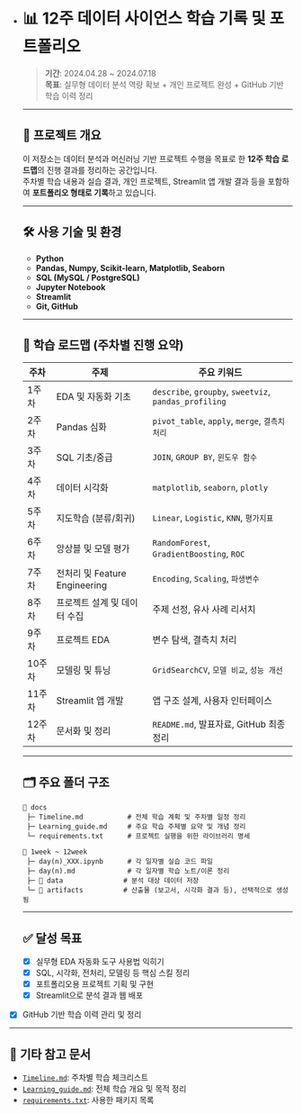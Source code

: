 - # 📊 12주 데이터 사이언스 학습 기록 및 포트폴리오

  > **기간**: 2024.04.28 ~ 2024.07.18  
  > **목표**: 실무형 데이터 분석 역량 확보 + 개인 프로젝트 완성 + GitHub 기반 학습 이력 정리

  ---

  ## 📌 프로젝트 개요

  이 저장소는 데이터 분석과 머신러닝 기반 프로젝트 수행을 목표로 한 **12주 학습 로드맵**의 진행 결과를 정리하는 공간입니다.  
  주차별 학습 내용과 실습 결과, 개인 프로젝트, Streamlit 앱 개발 결과 등을 포함하여 **포트폴리오 형태로 기록**하고 있습니다.

  ---

  ## 🛠️ 사용 기술 및 환경

  - **Python**
  - **Pandas, Numpy, Scikit-learn, Matplotlib, Seaborn**
  - **SQL (MySQL / PostgreSQL)**
  - **Jupyter Notebook**
  - **Streamlit**
  - **Git, GitHub**

  ---

  ## 📅 학습 로드맵 (주차별 진행 요약)

  | 주차   | 주제                          | 주요 키워드                                           |
  | ------ | ----------------------------- | ----------------------------------------------------- |
  | 1주차  | EDA 및 자동화 기초            | `describe`, `groupby`, `sweetviz`, `pandas_profiling` |
  | 2주차  | Pandas 심화                   | `pivot_table`, `apply`, `merge`, `결측치 처리`        |
  | 3주차  | SQL 기초/중급                 | `JOIN`, `GROUP BY`, `윈도우 함수`                     |
  | 4주차  | 데이터 시각화                 | `matplotlib`, `seaborn`, `plotly`                     |
  | 5주차  | 지도학습 (분류/회귀)          | `Linear`, `Logistic`, `KNN`, `평가지표`               |
  | 6주차  | 앙상블 및 모델 평가           | `RandomForest`, `GradientBoosting`, `ROC`             |
  | 7주차  | 전처리 및 Feature Engineering | `Encoding`, `Scaling`, `파생변수`                     |
  | 8주차  | 프로젝트 설계 및 데이터 수집  | 주제 선정, 유사 사례 리서치                           |
  | 9주차  | 프로젝트 EDA                  | 변수 탐색, 결측치 처리                                |
  | 10주차 | 모델링 및 튜닝                | `GridSearchCV`, `모델 비교`, `성능 개선`              |
  | 11주차 | Streamlit 앱 개발             | 앱 구조 설계, 사용자 인터페이스                       |
  | 12주차 | 문서화 및 정리                | `README.md`, 발표자료, GitHub 최종 정리               |

  ---

  ## 🗂️ 주요 폴더 구조

  ```plaintext
  📁 docs
   ├─ Timeline.md           # 전체 학습 계획 및 주차별 일정 정리
   ├─ Learning_guide.md     # 주요 학습 주제별 요약 및 개념 정리
   └─ requirements.txt      # 프로젝트 실행을 위한 라이브러리 명세
  
  📁 1week ~ 12week
   ├─ day(n)_XXX.ipynb      # 각 일자별 실습 코드 파일
   ├─ day(n).md             # 각 일자별 학습 노트/이론 정리
   ├─ 📁 data               # 분석 대상 데이터 저장
   └─ 📁 artifacts          # 산출물 (보고서, 시각화 결과 등), 선택적으로 생성됨
  ```
  
  ---
  
  ## ✅ 달성 목표
  
  - [x] 실무형 EDA 자동화 도구 사용법 익히기
  - [x] SQL, 시각화, 전처리, 모델링 등 핵심 스킬 정리
  - [x] 포트폴리오용 프로젝트 기획 및 구현
  - [x] Streamlit으로 분석 결과 웹 배포
- [x] GitHub 기반 학습 이력 관리 및 정리
  
---
  
## 🧠 기타 참고 문서
  
  - [`Timeline.md`](docs/timeline.md): 주차별 학습 체크리스트
  - [`Learning_guide.md`](docs/Learning_guide.md): 전체 학습 개요 및 목적 정리
  - [`requirements.txt`](docs/requirements.txt): 사용한 패키지 목록
  


